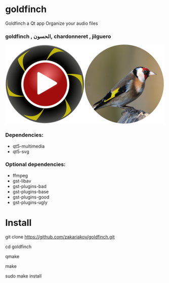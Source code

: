 # goldfinch

Goldfinch a Qt app Organize your audio files

### goldfinch , الحسون, chardonneret , jilguero

![Screenshots](https://github.com/zakariakov/screenshots/blob/master/goldfinch500.png)

### Dependencies:

- qt5-multimedia 
- qt5-svg

### Optional dependencies:

- ffmpeg 
- gst-libav
- gst-plugins-bad
- gst-plugins-base
- gst-plugins-good
- gst-plugins-ugly


# Install

git clone https://github.com/zakariakov/goldfinch.git

cd goldfinch

qmake

make

sudo make install
